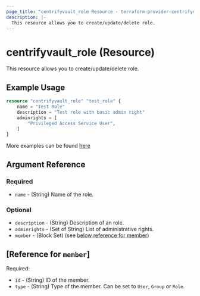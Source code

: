 ```yaml
---
page_title: "centrifyvault_role Resource - terraform-provider-centrifyvault"
description: |-
  This resource allows you to create/update/delete role.
---
```


# centrifyvault_role (Resource)

This resource allows you to create/update/delete role.

## Example Usage

```terraform
resource "centrifyvault_role" "test_role" {
    name = "Test Role"
    description = "Test role with basic admin right"
    adminrights = [
        "Privileged Access Service User",
    ]
}
```

More examples can be found [here](../../examples/centrifyvault_role/)

## Argument Reference

### Required

- `name` - (String) Name of the role.

### Optional

- `description` - (String) Description of an role.
- `adminrights` - (Set of String) List of administrative rights.
- `member` - (Block Set) (see [below reference for member](#reference-for-member))

## [Reference for `member`]

Required:

- `id` - (String) ID of the member.
- `type` - (String) Type of the member. Can be set to `User`, `Group` or `Role`.
